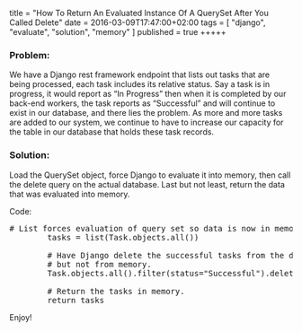 title = "How To Return An Evaluated Instance Of A QuerySet After You Called Delete"
date = 2016-03-09T17:47:00+02:00
tags = [
    "django",
    "evaluate",
    "solution",
    "memory"
]
published = true
+++++

### Problem:

We have a Django rest framework endpoint that lists out tasks that are being processed, each task includes its relative status. Say a task is in progress, it would report as &#8220;In Progress&#8221; then when it is completed by our back-end workers, the task reports as &#8220;Successful&#8221; and will continue to exist in our database, and there lies the problem. As more and more tasks are added to our system, we continue to have to increase our capacity for the table in our database that holds these task records.

### Solution:

Load the QuerySet object, force Django to evaluate it into memory, then call the delete query on the actual database. Last but not least, return the data that was evaluated into memory.

Code:

<pre class="lang:python decode:true"># List forces evaluation of query set so data is now in memory.
        tasks = list(Task.objects.all())

        # Have Django delete the successful tasks from the database,
        # but not from memory.
        Task.objects.all().filter(status="Successful").delete()

        # Return the tasks in memory.
        return tasks</pre>

Enjoy!